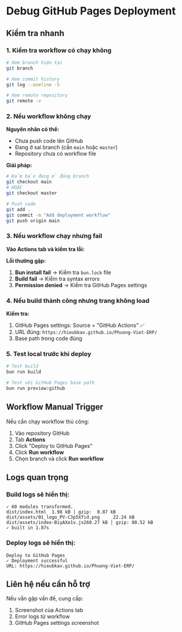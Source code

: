 # Debug GitHub Pages Deployment

## Kiểm tra nhanh

### 1. Kiểm tra workflow có chạy không
```bash
# Xem branch hiện tại
git branch

# Xem commit history
git log --oneline -5

# Xem remote repository
git remote -v
```

### 2. Nếu workflow không chạy
**Nguyên nhân có thể:**
- Chưa push code lên GitHub
- Đang ở sai branch (cần `main` hoặc `master`)
- Repository chưa có workflow file

**Giải pháp:**
```bash
# Đảm bảo đang ở đúng branch
git checkout main
# HOẶC
git checkout master

# Push code
git add .
git commit -m "Add deployment workflow"
git push origin main
```

### 3. Nếu workflow chạy nhưng fail
**Vào Actions tab và kiểm tra lỗi:**

**Lỗi thường gặp:**
1. **Bun install fail** → Kiểm tra `bun.lock` file
2. **Build fail** → Kiểm tra syntax errors
3. **Permission denied** → Kiểm tra GitHub Pages settings

### 4. Nếu build thành công nhưng trang không load
**Kiểm tra:**
1. GitHub Pages settings: Source = "GitHub Actions" ✅
2. URL đúng: `https://hieubkav.github.io/Phuong-Viet-ERP/`
3. Base path trong code đúng

### 5. Test local trước khi deploy
```bash
# Test build
bun run build

# Test với GitHub Pages base path
bun run preview:github
```

## Workflow Manual Trigger

Nếu cần chạy workflow thủ công:
1. Vào repository GitHub
2. Tab **Actions**
3. Click "Deploy to GitHub Pages"
4. Click **Run workflow**
5. Chọn branch và click **Run workflow**

## Logs quan trọng

### Build logs sẽ hiển thị:
```
✓ 60 modules transformed.
dist/index.html  1.98 kB │ gzip:  0.87 kB
dist/assets/01_logo_PV-C3p5Xfid.png     22.24 kB
dist/assets/index-BiyAXe1v.js260.27 kB │ gzip: 80.52 kB
✓ built in 1.87s
```

### Deploy logs sẽ hiển thị:
```
Deploy to GitHub Pages
✓ Deployment successful
URL: https://hieubkav.github.io/Phuong-Viet-ERP/
```

## Liên hệ nếu cần hỗ trợ
Nếu vẫn gặp vấn đề, cung cấp:
1. Screenshot của Actions tab
2. Error logs từ workflow
3. GitHub Pages settings screenshot
